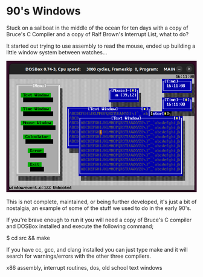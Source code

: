 # 90's Windows

Stuck on a sailboat in the middle of the ocean for ten days with a copy of Bruce's C Compiler and a copy of Ralf Brown's Interrupt List, what to do?

It started out trying to use assembly to read the mouse, ended up building a little window system between watches...

![Screenshot](images/screenshot.png  "Screenshot")

This is not complete, maintained, or being further developed, it's just a bit of nostalgia, an example of some of the stuff we used to do in the early 90's.

If you're brave enough to run it you will need a copy of Bruce's C compiler and DOSBox installed and execute the following command;

$ cd src && make

If you have cc, gcc, and clang installed you can just type make and it will search for warnings/errors with the other three compilers.

x86 assembly, interrupt routines, dos, old school text windows

